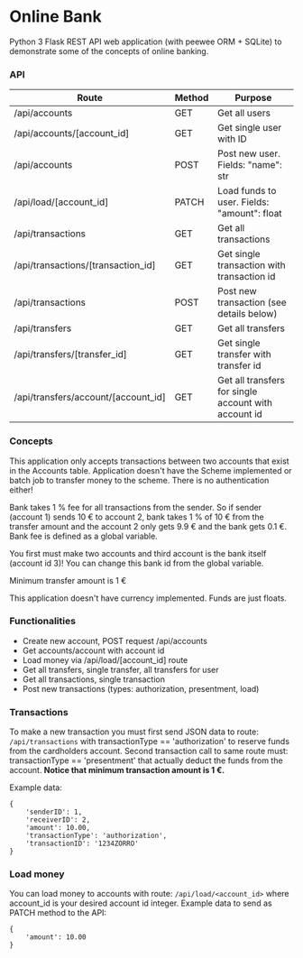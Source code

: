 # Online Bank

Python 3 Flask REST API web application (with peewee ORM + SQLite) to demonstrate some of the concepts of online banking.

### API

| Route                               | Method | Purpose                                                    |
| ----------------------------------- |------  | ---------------------------------------------------------- |
| /api/accounts                       | GET    | Get all users                                              |
| /api/accounts/[account_id]          | GET    | Get single user with ID                                    |
| /api/accounts                       | POST   | Post new user. Fields: "name": str                         |
| /api/load/[account_id]              | PATCH  | Load funds to user. Fields: "amount": float                |
| /api/transactions                   | GET    | Get all transactions                                       |
| /api/transactions/[transaction_id]  | GET    | Get single transaction with transaction id                 |
| /api/transactions                   | POST   | Post new transaction (see details below)                   |
| /api/transfers                      | GET    | Get all transfers                                          |
| /api/transfers/[transfer_id]        | GET    | Get single transfer with transfer id                       |
| /api/transfers/account/[account_id] | GET    | Get all transfers for single account with account id       |

### Concepts
This application only accepts transactions between two accounts that exist in the Accounts table. Application doesn't have the Scheme implemented or batch job to transfer money to the scheme. There is no authentication either!

Bank takes 1 % fee for all transactions from the sender. So if sender (account 1) sends 10 € to account 2, bank takes 1 % of 10 € from the transfer amount and the account 2 only gets 9.9 € and the bank gets 0.1 €. Bank fee is defined as a global variable.

You first must make two accounts and third account is the bank itself (account id 3)! You can change this bank id from the global variable.

Minimum transfer amount is 1 €

This application doesn't have currency implemented. Funds are just floats.

### Functionalities

* Create new account, POST request /api/accounts
* Get accounts/account with account id
* Load money via /api/load/[account_id] route
* Get all transfers, single transfer, all transfers for user
* Get all transactions, single transaction
* Post new transactions (types: authorization, presentment, load)

### Transactions
To make a new transaction you must first send JSON data to route: ```/api/transactions``` with transactionType == 'authorization' to reserve funds from the cardholders account. Second transaction call to same route must: transactionType == 'presentment' that actually deduct the funds from the account. **Notice that minimum transaction amount is 1 €.**

Example data:
```
{
	'senderID': 1,
	'receiverID': 2,
	'amount': 10.00,
	'transactionType': 'authorization',
	'transactionID': '1234ZORRO'
}
```
### Load money
You can load money to accounts with route: ```/api/load/<account_id>``` where account_id is your desired account id integer.
Example data to send as PATCH method to the API:
```
{
	'amount': 10.00
}
```
